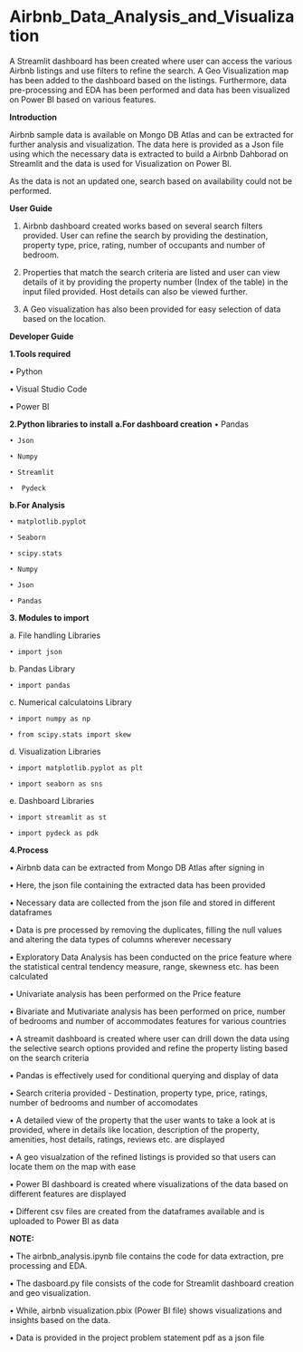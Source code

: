 # Airbnb_Data_Analysis_and_Visualization

A Streamlit dashboard has been created where user can access the various Airbnb listings and use filters to refine the search. A Geo Visualization map has been added to the dashboard based on the listings. Furthermore, data pre-processing and EDA has been performed and data has been visualized on Power BI based on various features.

**Introduction**

Airbnb sample data is available on Mongo DB Atlas and can be extracted for further analysis and visualization. The data here is provided as a Json file using which the necessary data is extracted to build a Airbnb Dahborad on Streamlit and the data is used for Visualization on Power BI.

As the data is not an updated one, search based on availability could not be performed.

**User Guide**

1. Airbnb dashboard created works based on several search filters provided. User can refine the search by providing the destination, property type, price, rating, number of occupants and number of bedroom.

2. Properties that match the search criteria are listed and user can view details of it by providing the property number (Index of the table) in the input filed provided. Host details can also be viewed further.
  
3. A Geo visualization has also been provided for easy selection of data based on the location.

**Developer Guide**

**1.Tools required**

  • Python

  • Visual Studio Code

  • Power BI

**2.Python libraries to install**
  **a.For dashboard creation**
    • Pandas

    • Json

    • Numpy

    • Streamlit

    •  Pydeck

  **b.For Analysis**

    • matplotlib.pyplot

    • Seaborn

    • scipy.stats

    • Numpy

    • Json

    • Pandas

**3. Modules to import**

  a. File handling Libraries

    • import json

  b. Pandas Library

    • import pandas

  c. Numerical calculatoins Library

    • import numpy as np

    • from scipy.stats import skew

  d. Visualization Libraries

    • import matplotlib.pyplot as plt

    • import seaborn as sns

  e. Dashboard Libraries

    • import streamlit as st

    • import pydeck as pdk

**4.Process**

  • Airbnb data can be extracted from Mongo DB Atlas after signing in

  • Here, the json file containing the extracted data has been provided

  • Necessary data are collected from the json file and stored in different dataframes

  • Data is pre processed by removing the duplicates, filling the null values and altering the data types of columns wherever necessary

  • Exploratory Data Analysis has been conducted on the price feature where the statistical central tendency measure, range, skewness etc. has been calculated

  • Univariate analysis has been performed on the Price feature
  
  • Bivariate and Mutivariate analysis has been performed on price, number of bedrooms and number of accommodates features for various countries

  • A streamit dashboard is created where user can drill down the data using the selective search options provided and refine the property listing based on the search criteria

  • Pandas is effectively used for conditional querying and display of data

  • Search criteria provided - Destination, property type, price, ratings, number of bedrooms and number of accomodates

  • A detailed view of the property that the user wants to take a look at is provided, where in details like location, description of the property, amenities, host details, ratings, reviews etc. are displayed

  • A geo visualzation of the refined listings is provided so that users can locate them on the map with ease

  • Power BI dashboard is created where visualizations of the data based on different features are displayed

  • Different csv files are created from the dataframes available and is uploaded to Power BI as data

  **NOTE:**

  • The airbnb_analysis.ipynb file contains the code for data extraction, pre processing and EDA. 
    
  • The dasboard.py file consists of the code for Streamlit dashboard creation and geo visualization. 
    
  • While, airbnb visualization.pbix (Power BI file) shows visualizations and insights based on the data.

  • Data is provided in the project problem statement pdf as a json file
